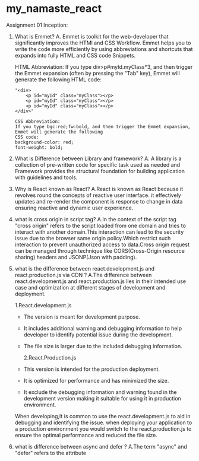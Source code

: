 # my_namaste_react

Assignment 01 Inception:

1.  What is Emmet?
    A. Emmet is toolkit for the web-developer that significantly improves the HTMl and CSS Workflow.
    Emmet helps you to write the code more efficiently by using abbreviations and shortcuts that expands
    into fully HTML and CSS code Snippets.

    HTML Abbreviation:
    If you type div>p#myId.myClass\*3, and then trigger the Emmet expansion (often by pressing the "Tab" key), Emmet will generate the following HTML code:

        "<div>
            <p id="myId" class="myClass"></p>
            <p id="myId" class="myClass"></p>
            <p id="myId" class="myClass"></p>
        </div>"

        CSS Abbreviation:
        If you type bgc:red;fw:bold, and then trigger the Emmet expansion, Emmet will generate the following
        CSS code:
        background-color: red;
        font-weight: bold;

2.  What is Difference between Library and framework?
    A. A library is a collection of pre-written code for specific task used as needed and
    Framework provides the structural foundation for building application with guidelines and tools.

3.  Why is React known as React?
    A.React is known as React because it revolves round the concepts of reactive user interface.
    it effectively updates and re-render the component is response to change in data ensuring reactive and dynamic user experience.

4.  what is cross origin in script tag?
    A.In the context of the script tag "cross origin" refers to the script loaded from one domain and tries to interact with another domain.This interaction can lead to the security issue due to the browser same origin policy.Which restrict such interaction to prevent unauthorized access to data.Cross origin request can be managed through technique like CORS(Cross-Origin resource sharing) headers and JSONP(Json with padding).

5.  what is the difference between react.development.js and react.production.js via CDN ?
    A.The difference between react.development.js and react.production.js lies in their intended use case and optimization at different stages of development and deployment.

    1.React.development.js

    - The version is meant for development purpose.
    - It includes additional warning and debugging information to help developer to identify potential issue during the development.
    - The file size is larger due to the included debugging information.

      2.React.Production.js

    - This version is intended for the production deployment.
    - It is optimized for performance and has minimized the size.
    - It exclude the debugging information and warning found in the development version making it suitable for using it in production environment.

    When developing,It is common to use the react.development.js to aid in debugging and identifying the issue.
    when deploying your application to a production environment you would switch to the react.production.js
    to ensure the optimal performance and reduced the file size.

6.  what is difference between async and defer ?
    A.The term "async" and "defer" refers to the attribute <script> tag in html and they effect how the external javascript file is being executed on the webpage.

    1.ASYNC(attribute async):

    - When you include the async attribute in the script tag the browser will continue parsing the html document while simultaneously fetching the external javascript file
    - The javascript file is executed immediately as soon as its get downloaded regardless of whether the html parsing is completed or not.
    - This is a useful script that don't rely on page structure or any other script such as analyst tracking code.

      2.DEFER(attribute defer):

    - when you include the differ attribute in the script tag. The browser will download the external javascript file while parsing the HTML Document.
    - The execution of javascript file is deferred until the browser parsing is completed.
    - This is useful when the script relies on page structure or other script. script with the defer attribute are executed in the order they appears in the document.

Assignment 02: Ignite our App

1. What is NPM ?
   A.NPM stands for "Node Package Manager " it is a package manager for javascript and Node.js which allows developer to easily manage and install various libraries, frameworks and tools that can be used in their projects.NPM simplifies the process of sharing and distributing code making it easier for developer to collaborate and build application using third party code component.It is crucial tool in the javascript and nodejs ecosystem and is commonly used to handle dependencies, manage project configuration and streamline the development workflow.

2. What is parcel/webpack ? why do we need it
   A.Parcel and webpack are both popular build tool used in the web development to bundle optimize and manage assets for modern web application. They help developer to streamline the process of preparing code and assets for deployment to production environment.

3. What is .parcel-cache
   A.The .parcel-cache directory is created by the parcel bundler to store cached build results and optimizations, which speeds up future builds of your project by avoiding redundant processing. its safe to delete if you want to clear cached data.

4. What is NPX?
   A.NPX is command line tool that comes with npm(node package manager).It is used to run the package and binaries from the npm registry temporarily without having to install them globally on your system.It is particularly useful for executing the command line tools provided by the npm packages without the need for manual installation.

5. What is difference between devDependencies vs dependencies
   A.'Dependencies' are needed to your app to run while devDependencies are only needed for development and build process. The former is crucial for users, while the latter is for developer.

6. What is Tree Shaking?
   A.Tree Shaking is a process that removes unused code from the javascript bundle making your app smaller and faster.

7. What is Hot Module Replacement(HMR)?
   A.Hot Module Replacement(HMR) is a development feature that allows you to see code changes instantly in your running application, without needing to refresh the whole page or lose the current state.

8. List Down you favorite 5 superpowers of Parcel and Describe any 3 of them in yor own words.
   A. 1. Zero Configuration:

   - Parcel is known for its "Zero-configuration" approach. You don't need complex configuration files to get started.
   - It automatically detects and configure assets types,transform and dependencies reducing setup time.

   2. Built-in Asset Handling:

   - Parcel supports a wide range of assets out of the box including javascript,CSS,HTML,Images,fonts and more .
   - It Handles asset bundling,minification and optimization seamlessly without requiring additional configuration

   3. Effortless code splitting:

   - Parcel enables automatic code splitting which means your application is split into smaller chunks that are loaded only when needed.
   - The optimize initial load times and improves performance as users only download the parts of the application they interact with.

   4. Hot Module Replacement:

   - Just like webpack,parcel supports HMR, allowing developers to see instant code changes in the browser without page refresh.
   - This accelerates the development process and improve the productivity by maintaining application state during updates.

   5. Fast build speed:

   - Parcel caching mechanism optimizes build times by reusing cached results for unchanged assets.
   - It leverages parallel processing to speed up builds, resulting in quicker turnaround times for development .

9. What is .gitIgnore ? what should we add and add not into it?
   A. '.gitIgnore' file specifies files and directories to exclude from the version control add generated files,dependencies and sensitive data. Don't add important config files or essential project code. Keep the repository clean and focused in the code that needs to be shared.

10. What is the difference between package.json and package-lock.json ?
    A.Package.json is for project details and dependencies package-lock-json ensures consistent,exact dependency versions for reliable builds.

11. Why should I not modify package-lock.json?
    A.Modifying 'package-lock.json' can lead to inconsistency, conflicts and version problems. it is best practice to let npm manage it automatically based on the changes in package.json

12. What is node_modules > is it a good idea to push that on git?
    A.Node_modules is where project dependencies are stored.It's not recommended to push it to git due to size,redundancy and maintenance issue instead commit package.json package-lock.json and use .gitIgnore to exclude the node_modules

13. what is the dist folder?
    A.Dist folder holds the optimized and ready-to-deploy version of your project,typically containing minified code,images and other assets. it's generated during the build process for the production use.

14. what is 'Browserlists' Read about the diff bundlers:Vite, webpack, parcel
    A.Browserlist is a configuration tool that defines which browser your project should support its used to optimize compatibility for the front-end development.

15. Read about (^)caret and (~)Tilda
    A.Caret(^): Allows updates within the same minor version.
    Tilda(~): Allows updates within the same major version.

16. Read about Scripts types in HTML(MDN Docs)
    A.The 'script' elements in html is used to include Javascript code. The type attribute specifies the type of content usually set as 'text/javascript'. In modern HTML the attribute is often omitted as browser assume javascript by default.

# Parcel

- Dev Build
- Local Server
- HMR - Hot module replacement
- File Watching Algorithm (Written in C++)
- Caching Faster Builds
- Image Optimization
- Minification
- Bundling
- Compressing
- Consistent Hashing (Read about it)
- Code Splitting
- Differential Bundling -> support older browser
- Diagnostic
- Error Handling
- HTTPS (helps you to convert http to https)
- Beautiful Diagnostics
- Reliable caching
- Tree Shaking (Algorithm to remove unused code)
- Different Dev and Production bundles

Assignment 03 - Laying the Foundation

1.  What is JSX?
    A. JSX stands for "Javascript XML" and it's a syntax extension for JavaScript often used with React.js JSX allows you to write HTML like code within your javascript code. Making it easier to describe the structure of the user interface in React component

    const element = <h1>Hello JSX!</h1>

    In the example the '<h1>' element with text hello JSX is written using jsx syntax jsx allows you to include html like tags and elements directly in your javascript code. Under the hood, JSX is transpiled(converted) into Javascript code that react can understand

    Here how the above look like after transpilation

    const element = React.createElement("h1",{},"Hello JSX!");

    React uses these 'React.createElement' calls to create a virtual representation of the DOM elements, which it can then effectively update when your components state change.

    Using JSX makes it more intuitive to work with React component because it closely resembles the final output you want to render. However it's important to note that jsx is not pure HTML but a syntax for the javascript that React can process.

2.  Superpower of JSX?
    A.JSX, while not a superpower in the traditional sense, offers several powerful advantages when used in conjunction with React and other Javascript libraries/framework:

    1.Declarative UI: JSX allows developers describe to declare the structure of their user interfaces in a more declarative manner. You Describe what the UI should look like and React takes care of updating the actual DOM to match that description efficiently.

    2.Component Composition:JSX Facilitates the creation of reusable UI component. You can define your custom component using JSX and compose them together to build complex interfaces.This promotes a modular and maintainable codebase.

    3.JavaScript Integration:JSX seamlessly integrates JavaScript expressions and logic. You can embed JavaScript expressions within curly braces {} in JSX elements. This makes it easy to handle dynamic data and compute values within your UI.

    4.Readability: JSX code is often more readable and visually representative of the UI structure compared to manipulating the DOM directly through JavaScript. It's easier to understand the component hierarchy and relationships.

    5.Tooling Support: JSX is well-supported by development tools and editors. Many code editors provide syntax highlighting, auto-completion, and error checking for JSX, which can enhance the development experience.

    6.Static Analysis: JSX allows for static analysis of your code, enabling tools and linters to catch potential errors and issues at compile-time rather than runtime. This can help prevent common bugs.

    7.Server-Side Rendering: JSX is not limited to the browser. It can also be used for server-side rendering with technologies like Next.js. This enables improved SEO and initial page load performance.

    8.Ecosystem: JSX is a core part of the React ecosystem, which has a large and active community. This means access to a vast library of pre-built components, tutorials, and resources to help you build powerful web applications efficiently.

3.  React.creteElement vs JSX
    A.
    JSX:

    - Declarative and readable.
    - Transpiles to `React.createElement`.
    - Preferred for defining React components.

    React.createElement:

    - Programmatic and explicit.
    - Used when you need to create elements dynamically.
    - Lower-level approach compared to JSX.

    In most cases, developers prefer JSX due to its readability and simplicity. However, JSX is ultimately transpiled into `React.createElement` calls behind the scenes.

4.  Benefits of JSX
    A.
    1.Readability: JSX makes your code more readable and resembles the final UI structure, making it easier for developers to understand the component hierarchy and relationships.

    2.Declarative Syntax: It allows for a declarative approach to defining UI components, focusing on what the UI should look like rather than the low-level DOM manipulation.

    3.Component Composition: JSX promotes the creation of reusable UI components, facilitating a modular and maintainable codebase.

    4.Integration with JavaScript: JSX seamlessly integrates JavaScript expressions and logic, making it easy to handle dynamic data and compute values within your UI.

    5.Tooling Support: JSX is well-supported by development tools, providing features like syntax highlighting, auto-completion, and error checking, which enhance the development experience.

    6.Static Analysis: JSX enables static analysis of your code, helping tools and linters catch potential errors and issues at compile-time, preventing common bugs.

5.  Behind the Scenes of jsx
    A.Behind the scenes, JSX is transpiled into plain JavaScript code using a tool like Babel. This transformation process involves parsing JSX syntax, converting JSX elements into React.createElement calls, bundling the code, and executing it in the browser using the React library. This enables browsers to understand and render the JSX-based React components.

6.  Babel & parcel role is jsx ?
    A.
    Babel: Babel is a JavaScript compiler that plays a crucial role in transpiling JSX code into JavaScript. It recognizes JSX syntax and converts it into equivalent JavaScript code, ensuring compatibility with all browsers.
    Parcel: Parcel is a popular web application bundler that can handle JSX transpilation among other tasks. It helps bundle all your JavaScript files, including the transpiled JSX, and prepares your project for production by optimizing and minifying the code.

7.  Components
    A.In React, components are the building blocks of the user interface. They encapsulate the UI logic and can be either functional components or class components. Components can be thought of as custom HTML elements that you can reuse throughout your application. They have their own state, properties (props), and can be nested inside one another to create complex UI hierarchies.

8.  Functional Component
    A.A functional component in React is a JavaScript function that returns JSX elements. Functional components are simple and concise, making them a preferred choice when the component doesn't need to manage state or lifecycle methods. They receive data through props and can be used for rendering UI based on that data. Functional components have become more popular with the introduction of React Hooks, which allows them to handle state and side effects as needed, making them more versatile.

9.  Composing component
    Composing components in React is a fundamental concept that allows you to build complex user interfaces by combining and nesting smaller, reusable components. This approach promotes modularity, maintainability, and reusability in your application. Here's how you can compose components in React:

10. **Create Individual Components:**
    Start by defining individual components that represent specific UI elements or functionality. These components can be either functional components or class components, depending on your needs.

    ```jsx
    // Example of two individual components
    function Header() {
      return <header>This is the header</header>;
    }

    function Sidebar() {
      return <aside>This is the sidebar</aside>;
    }
    ```

11. **Combine Components:**
    To compose components, you can include one component within another component's JSX by using the component's name as if it were an HTML tag. This is how you nest components.

    ```jsx
    // Composing components by nesting
    function App() {
      return (
        <div>
          <Header />
          <Sidebar />
          <main>This is the main content</main>
        </div>
      );
    }
    ```

    In this example, the `Header` and `Sidebar` components are composed within the `App` component.

12. **Pass Data with Props:**
    You can pass data (props) from parent components to child components to customize their behavior and content.

    ```jsx
    function Greeting(props) {
      return <p>Hello, {props.name}!</p>;
    }

    function App() {
      return (
        <div>
          <Header />
          <Sidebar />
          <main>
            <Greeting name="John" />
          </main>
        </div>
      );
    }
    ```

    In this case, the `Greeting` component receives the `name` prop from its parent `App` component.

13. **Reusability:**
    Composing components allows you to reuse them throughout your application. You can use the same component multiple times with different props or in different parts of your app.

    ```jsx
    function App() {
      return (
        <div>
          <Header />
          <Sidebar />
          <main>
            <Greeting name="John" />
            <Greeting name="Jane" />
          </main>
        </div>
      );
    }
    ```

    Here, the `Greeting` component is reused for both "John" and "Jane."

14. **Hierarchical Composition:**
    You can create a hierarchy of components, with each component focusing on a specific part of the UI. This hierarchical approach makes it easier to manage and maintain your application.

    ```jsx
    function Page() {
      return (
        <div>
          <Header />
          <Sidebar />
          <main>
            <Content />
          </main>
        </div>
      );
    }

    function Content() {
      return (
        <div>
          <Greeting name="John" />
          <Greeting name="Jane" />
        </div>
      );
    }
    ```

    In this example, the `Content` component is composed within the `Page` component, creating a hierarchy.

    By composing components in React, you can build complex user interfaces in a modular and organized way, making your code easier to understand, maintain, and extend. It also encourages the reuse of components, leading to more efficient development and better code maintainability.

Assignment 04 - Talk is cheap,Show me code!

Theory:

1. Is JSX mandatory for React?
   A.No, JSX is not mandatory for React, but it is highly recommended. JSX is a more readable and expressive way to define React elements and components. While you can write React without JSX by using React.createElement, JSX simplifies the process and is the standard way of defining components in React.

2. Is ES6 mandatory for React?
   A.ES6 (ECMAScript 2015) features are not mandatory for React, but they are commonly used and recommended. ES6 features like arrow functions, classes, destructuring, and let and const declarations can make your React code more concise and readable. However, React itself does not require ES6; you can write React applications using ES5 JavaScript.

3. {TitleComponent} vs {<TitleComponent/>} vs {<TitleComponent><TitleComponent/>}
   A.
   {TitleComponent}: This is a reference to the TitleComponent variable or component. It's typically used when you want to pass the component itself as a prop to another component.

   {<TitleComponent/>}: This is JSX syntax and represents the rendering of the TitleComponent. It will create an instance of TitleComponent when rendered.

   {<TitleComponent><TitleComponent/>}: This JSX syntax is incorrect because it's attempting to nest TitleComponent elements without any parent element. It should be wrapped in a parent element.

4. How can I comment in JSX?
   A.You can add comments in JSX using curly braces {/_ Your comment here _/}. For single-line comments, you can use // as you would in regular JavaScript.

5. What is <React.Fragments></React.Fragments> and <></>
   A.<React.Fragment> and <></> (short syntax) are used to group multiple JSX elements without adding extra nodes to the DOM. This is especially useful when you need to return adjacent JSX elements from a component without wrapping them in a container div or other element.

6. what is virtual DOM?
   A.The virtual DOM (VDOM) is a concept in React where an in-memory representation of the actual DOM is maintained. React uses the virtual DOM to optimize updates by comparing it with the real DOM and applying only the necessary changes. This process increases performance and reduces unnecessary re-rendering of components.

7. what is Reconciliation in React?
   A.Reconciliation in React is the process of updating the virtual DOM and determining which parts of the actual DOM need to be modified to reflect the latest component state. React's diffing algorithm (reconciliation) ensures that only the necessary changes are made, minimizing performance overhead.

8. what is React Fiber?
   A.React Fiber is an internal architectural change in React's core algorithm that allows for asynchronous rendering and better control over the rendering process. It improves the ability to interrupt rendering and handle concurrent updates, leading to smoother user interfaces.

9. Why we need keys in React? when do we need keys in React?
   A.Keys in React are used to help React identify which items have changed, been added, or been removed in a list of components. They are essential when rendering dynamic lists using map() or other iterators. Keys ensure efficient updates and should be unique within the list.

10. Can we use index as keys in React?
    A.While using the index as keys is possible, it is generally not recommended for dynamic lists with items that can change or be reordered. It may lead to performance issues and incorrect rendering in some cases. It's better to use unique and stable identifiers as keys.

11. What is props in React? Ways to use them?
    A.Props (short for properties) in React are used to pass data from a parent component to a child component. They are read-only and help you create dynamic and reusable components. You can access props in functional components as function arguments and in class components via this.props.

12. What is Config Driven UI?
    A.Config-driven UI is an approach where the user interface and its behavior are defined using configuration data rather than hardcoding them into the application's code. This approach allows for

/

- Header
  ->Logo
  ->Nav link
  Body
  -> Search bar
  -> RestaurantContainer
  -> IMG
  -> Star Ratting
  -> Name of the restaurant
  -> cuisine,etc,delivery time
- Footer
  -> Copyright
  -> Links
  -> Address
  -> Contact

# React Hooks(Normal JS utility function)

Two Types of Export/Import

1.Default Import/Export
-export default Component
-import Component from "path"

2.Named Export/Import
-export const Component;
-import {Component} from "path"

Assignment 05-Let's get Hooked.

Theory:

1. What is the difference between Named Export, Default export and \* as export?
   A.Named Function Export: When you export a function using its name it is known as Named function export. These export allow you to export multiple function, Variables or classes from a module by specifying their names
   For Example:
   export function myFunction(){

   }
   Default Export: A default export is used when you want to export a single value (function,class or Object) as the default export from a module .You can only have one default export per module.
   For Example:
   export default function myFunction(){

   }

   "\* as Export"(namespace export):The \* as export is used to export an entire module as an object it allows you to access all the exports from that module using a specific name
   For Example: export \* as myModule from './anotherModule'
   then you can access export from 'anotherModule' using myModule.myExport.

2. What is the importance if config.js file?
   A.'config.js' file is often used to store configuration settings for an application. its importance lie in the following aspects.

   Centralized Configuration: It provides a single place to store configuration variables like API keys, database URLs, environment-specific settings, and more. This centralization simplifies configuration management.

   Security: Sensitive information, such as API keys or database credentials, should not be hard-coded into your application. Storing them in a config.js file helps protect these sensitive details.

   Ease of Maintenance: When configuration settings change, you only need to update the config.js file instead of searching through your codebase for scattered configuration values.

   Environment Management: config.js can be used to manage configurations for different environments (development, production, testing) by switching between different configuration files or values.

3. What are the React Hooks?
   A.React Hooks are functions that allow you to "hook into" React state and lifecycle features from functional components. They were introduced in React 16.8 to enable state management, side-effects, and other React features in functional components, making them more powerful and versatile. Some commonly used hooks include useState, useEffect, useContext, and useReducer.

4. Why do we need a useState Hook?
   A.The useState hook is essential in React for managing and updating component state in functional components. Here's why it's needed:

   State Management: It allows functional components to have their own state, just like class components. State is essential for managing dynamic data and UI interactions.

   Reactivity: When state changes, the component re-renders, ensuring that the UI reflects the latest data. Without useState, you wouldn't have a way to manage component state.

   Simplicity: The useState hook simplifies state management by providing a straightforward way to declare and update state variables within functional components, eliminating the need for class-based component syntax.

   Avoiding Class Components: useState makes it possible to use functional components for most use cases, reducing the need for class components and promoting a more modern and concise coding style.

Assignment 06 - Explore the world

1. What is microservice ?
   A.A microservice is a software architecture style that structure an application as a collection of small,independent deployable service. each microservice focuses on a specific business capability and can communicate with other services through API's.

2. What is microservice architecture?
   A.Microservice architecture is an approach to designing and building software applications as a collection of loosely coupled independently deployable services.These services are organized around specific business capabilities and can
   be developed, deployed and scaled independently.

3. What is the difference between monolith and microservice?
   A.In a monolith,the entire application is a single,tightly integrated codebase while in microservice, the application is composed of many small, independent services Monoliths are typically easier to develop but harder to scale and maintain,while microservice offers greater scalability and flexibility but can be more complex to manage.

4. Why do we need useEffect Hooks?
   A.useEffect is React hook used to perform side effects in functional components.It is used for task such as data fetching, DOM manipulation and subscribing to external data source. It allows you to manage these side effects and keep them in sync with component lifecycle.

5. What is Optional chaining?
   A. Optional chaining is a Javascript feature that allows you to safely access nested properties of an object without worrying about whether intermediate properties exist. It uses the '?' syntax to prevent errors and accessing properties of null or undefined object.

6. What is Shimmer UI?
   A.Shimmer UI is a loading animation or placeholder effect used in user interface to indicate that content is being loaded. It typically consists of subtle animation placeholder elements that mimic the appearance of real content providing a smoother user experience during loading.

7. What is the difference between JS expression and JS statement.
   A.An expression in javascript produces a value such as calculation or function call and can be part of larger expression .Statement on the other hand are standalone instruction that perform action but do not produce values for example 'x+2' is an expression while if(x > 5) {} is a statement.

8. What is conditional rendering explain with a code example.
   A.Conditional rendering in React involves rendering different JSX based on certain conditions.Here is an example:

function App(){
const isLoggedIn = true;

    return(
      <div>
        {isLoggedIn ? (
          <p>Welcome User!!!</p>
        ) : (
          <p>Please log in to access your account</p>
        )}
      </div>
    )

}

9. What is CORS?
   A.CORS(Cors Origin Resource Sharing) is a security feature implemented by web browser to control and restrict request made from one domain (origin) to another. it prevents unauthorized access to resources on different domains and ensure security in web application.

10. What is async and await?
    A.async and await is keyword in javascript used for asynchronous programming async is used to define an asynchronous function and await is used inside an async function to pause execution until promise is resolved, making asynchronous code more readable and manageable.

11. What is the use of const json = await data.json(); in getRestaurants()?
    A.The code is typically used in a function that fetches data from an API it awaits the response (data) abd then converts it to a JSON format using the json() method. The results is stored in the json constant allowing you to work with the data as a javascript object.

# Types of Routing in web page

React Router Dom

React is single page application because it supports Client Side Routing where everything is loaded before we just need to interchange the component it does not make any network call not fetching any new page.

- Client side routing
- Server side routing


# 07 - Finding the Path

1. what is the various way to add an image into our app with the code example?
A.In React, you can add images using the img HTML tag or by importing them and using them as components. 
Here are two common ways: 
Using the img tag:<img src="path/to/your/image.jpg" alt="Description of the image" />
Using the import statement:
import React from 'react';
import yourImage from './path/to/your/image.jpg';

function App() {
  return (
    <div>
      <img src={yourImage} alt="Description of the image" />
    </div>
  );
}

export default App;

2. what would happen if we do console.log(useState())?
A.If you do console.log(useState()), it will log an array with two elements: the current state value and the state updater function. It won't provide any meaningful information about the state value itself. Typically, you should initialize the state with an initial value, like this:
const [count, setCount] = useState(0);
console.log(count); // Logs the current value of 'count'

3. how the useEffect behave if we don't add dependency array.
A.If you don't provide a dependency array in the useEffect hook, the effect will run after every render, including the initial render. This can lead to performance issues or unexpected behavior, especially if the effect contains state-changing logic. It's generally a good practice to specify dependencies to control when the effect should run.


4. What is SPA?
A.A Single Page Application (SPA) is a web application or website that loads a single HTML page and dynamically updates its content as the user interacts with it, without requiring full page reloads. SPAs use client-side routing and often make use of JavaScript frameworks like React to provide a smoother and more interactive user experience.

5. What is difference between client side routing and server side routing?
A.Client-side routing: In client-side routing, the routing logic is handled by the web browser on the client side. When a user clicks a link or enters a URL, JavaScript running in the browser updates the content on the current page without requesting a new page from the server. React Router is an example of a library used for client-side routing.

Server-side routing: In server-side routing, the routing logic is handled by the web server. When a user interacts with the application, the browser sends a request to the server, which responds with a new HTML page. Server-side routing typically involves full page reloads. Traditional server-rendered web applications use this approach.

The main difference is that client-side routing provides a faster and more seamless user experience because it doesn't require full page reloads, while server-side routing can be slower but is often easier to implement for SEO and server-side rendering purposes.

# 8.Let's get Classy

1. How do you create a nested routes react-router-dom configuration.
A.Nested routes in react-router-dom can be created by rendering child routes within the component of a parent route. Here's a basic example:
import { BrowserRouter as Router, Route, Switch } from 'react-router-dom';

function App() {
  return (
    <Router>
      <Switch>
        <Route exact path="/" component={Home} />
        <Route path="/products" component={Products} />
      </Switch>
    </Router>
  );
}

function Products() {
  return (
    <div>
      <h2>Products</h2>
      <Route path="/products/category1" component={Category1} />
      <Route path="/products/category2" component={Category2} />
    </div>
  );
}

In this example, the Products component contains nested routes for different product categories


2. Read about the createHashRouter, CreateMemoryRouter from the react router docs.
A. createHashRouter: It's a legacy routing solution primarily used for hash-based routing. It creates a router that uses the URL hash to navigate between views. It's less common than BrowserRouter for modern applications.

createMemoryRouter: It creates a router that doesn't rely on the browser's URL. It's useful for testing and server-side rendering scenarios where there may not be a browser environment.

3. what is the order of the life cycle call in class based component.
A. The order of lifecycle calls in a class-based component is as follows:
    constructor()
    static getDerivedStateFromProps()
    render()
    componentDidMount()
    shouldComponentUpdate()
    getSnapshotBeforeUpdate()
    componentDidUpdate()
    componentWillUnmount()

4. why do we use componentDidMount ? 
componentDidMount is used for side effects and actions that need to happen after the component has been added to the DOM. Common use cases include data fetching, setting up subscriptions, and interacting with the DOM. It's called once after the initial render

5. why do we use componentWillUnmount show the example ? 
A. componentWillUnmount is used to clean up resources or perform actions before the component is removed from the DOM. Here's an example:class MyComponent extends React.Component {
          intervalId = null;

          componentDidMount() {
            this.intervalId = setInterval(() => {
              console.log('Interval tick');
            }, 1000);
          }

          componentWillUnmount() {
            clearInterval(this.intervalId);
            console.log('Component unmounted');
          }

          render() {
            return <div>Component with interval</div>;
          }
        }


6. why do we use super props in constructor ? 
A. In a class-based component's constructor, super(props) is used to call the constructor of the parent class (i.e., React.Component). It's necessary to ensure that the component is initialized correctly and has access to this.props. Without super(props), this.props would be undefined in the constructor.

7. why we can't have callback function of useEffect async ? 
A. You can have an async function inside a useEffect, but you should be cautious when using it. The reason is that useEffect expects its callback function to return either nothing or a cleanup function (for clean-up purposes). An async function returns a promise, which is not a valid return type for useEffect.

However, you can work around this by defining an async function inside the useEffect and immediately invoking it:
    useEffect(() => {
      async function fetchData() {
        try {
          const response = await fetch('https://example.com/data');
          const data = await response.json();
          // Use 'data' here
        } catch (error) {
          console.error('Error fetching data:', error);
        }
      }

      fetchData();
    }, []); // Empty dependency array means it runs once on mount

In this example, we define and immediately invoke the fetchData function inside useEffect, allowing you to use async/await within it

# 09 -  Optimizing our app

1. when and Why do we need Lazy() ?
A.Lazy() is used for code splitting in React applications. It allows you to load a component lazily, which means it is loaded only when needed, improving the initial loading performance of your application. You should use Lazy() when your application has large components that are not needed immediately, but rather on-demand, such as for routes or dialogs.

2. what is suspense ?
A.Suspense is a React feature that allows components to suspend rendering while they load data asynchronously. It enables a better user experience by showing fallback content (e.g., a loading indicator) while waiting for the data to load. Suspense simplifies handling asynchronous operations in your components.

3. why we get this error : A component is suspended while responding to the synchronous input. This will cause the ui with loading indicator to fix update and that suspend should be wrapped with startTransition How does suspense fix this error ?
A.This error occurs when a component attempts to suspend while rendering synchronously in response to user input. It can lead to UI flickering issues. Suspense addresses this by introducing the startTransition function, which allows you to indicate that a part of your component's rendering can be deferred without causing flickering. Wrapping the suspend operation with startTransition tells React to treat it as low-priority, ensuring a smoother user experience.

4. Advantage and Disadvantage of using the code splitting pattern ?
A.
    Advantages:

        Faster Initial Load: Code splitting reduces the initial bundle size, leading to faster loading times for your application.
        
        Improved Performance: Smaller bundles result in improved page rendering and interactivity.
        
        Better Caching: Smaller bundles are more cache-friendly, as they change less frequently.
        
        Scalability: Code splitting makes it easier to manage and scale large applications by loading only the necessary code.
    
    Disadvantages:

        Complexity: Implementing code splitting may add complexity to your application's build and deployment processes.
        Potential for Overhead: Overuse of code splitting can lead to too many small chunks, increasing HTTP request overhead.
        Not Suitable for All Apps: Smaller applications may not benefit significantly from code splitting and could introduce unnecessary complexity.

        Scalability: Code splitting makes it easier to manage and scale large applications by loading only the necessary code.
        Disadvantages:

        Complexity: Implementing code splitting may add complexity to your application's build and deployment processes.
        Potential for Overhead: Overuse of code splitting can lead to too many small chunks, increasing HTTP request overhead.
        Not Suitable for All Apps: Smaller applications may not benefit significantly from code splitting and could introduce unnecessary complexity.


5. When and why do need suspense ?
A.Suspense is needed when you want to handle asynchronous data loading elegantly in your React components. You should use Suspense                  
    when:
    You need to load data or components asynchronously.
    You want to display loading indicators or fallback content while waiting for data to arrive.
    You want to simplify and centralize the handling of asynchronous operations in your application.
    You want to improve the user experience by avoiding UI flickering during data loading.

    Suspense simplifies asynchronous data fetching and helps maintain a smooth and responsive user interface. It's particularly useful in modern web applications where data loading is a common operation.

# 10. Jo Dikhta hai woh Bikta hai

1. explore all the way of writing the css.
A.
CSS can be written in various ways, including:

Inline Styles: Adding CSS directly to HTML elements using the style attribute.
Internal Stylesheets: Using <style> tags within the HTML document's <head> section.
External Stylesheets: Creating separate .css files and linking them to HTML files using the <link> element.
CSS-in-JS: Using JavaScript libraries like Styled-components, Emotion, or JSS to define CSS in JavaScript files.
Preprocessors: Writing CSS with the help of CSS preprocessors like Sass, Less, or Stylus.
CSS Frameworks: Using CSS frameworks like Bootstrap, Foundation, or Tailwind CSS to style web applications quickly.


2. how do we configure the tailwind.

Configuring Tailwind CSS involves creating a tailwind.config.js file in the root of your project. You can generate this file using npx tailwindcss init. Inside the configuration file, you can customize various aspects of Tailwind, including colors, fonts, spacing, and more. You can also enable or disable specific features and plugins.

module.exports = {
  purge: [],
  darkMode: false,
  theme: {
    extend: {},
  },
  variants: {},
  plugins: [],
};


3. In tailing config what does all the key mean(context,theme,extend,plugins)
A.context: This key is used to specify the context in which Tailwind CSS should be applied. It's often used with frameworks like  React or Vue.js, where you may want to apply different styles based on the framework's context.

    theme: The theme key allows you to customize various aspects of your design system, such as colors, typography, spacing, and more. You can extend the default theme or completely replace it with your own.

    extend: The extend key lets you add additional utility classes or customize existing ones. It's useful when you want to add custom styles that are not included in the default Tailwind CSS.

    plugins: The plugins key is used to configure and enable third-party plugins for Tailwind CSS. Plugins can add new utility classes or modify existing ones, providing additional functionality.

4. why do we have postcssrc file?
  A.The postcss.config.js (or .postcssrc.js) file is used to configure PostCSS, which is a CSS post-processing tool. PostCSS allows you to transform your CSS with JavaScript plugins. In the context of Tailwind CSS, it's commonly used to process and optimize the CSS generated by Tailwind.

  Some common tasks handled by PostCSS in a Tailwind CSS project include autoprefixing, minification, and purging unused CSS classes. The postcss.config.js file allows you to define which PostCSS plugins to use and configure their behavior.

  Here's a basic example of a postcss.config.js file:
  module.exports = {
    plugins: {
      autoprefixer: {},
      'postcss-preset-env': {},
      cssnano: {},
    },
  };


  # 11 -  Data is new Oil

1. What is prop drilling?
A.Prop drilling (also known as "prop passing" or "component nesting") is a pattern in React where data is passed down through multiple levels of nested components as props, even if some intermediate components do not need the data. It can make the code harder to maintain and lead to readability issues because components that don't use the data still need to pass it down. To address this issue, you can use context or state management libraries like Redux to avoid excessive prop drilling.

2. what is lifting the state up?
A.Lifting state up is a React pattern where you move the state of a component higher up in the component tree to make it accessible to multiple child components that need the same data. By doing this, you centralize the state management, avoid prop drilling, and ensure that the data is consistent across all components that depend on it.

3. what is the context provider and context consumer ?
A.In React, context is a mechanism for sharing data between components without having to explicitly pass props through all levels of the component tree. It consists of two main parts:

Context Provider: This is a component that provides the data (context) to its child components. It typically wraps a part of the component tree and uses the Provider component from React.createContext to make the data available to its descendants.

Context Consumer: This is a component that consumes the context data. It can access the data provided by the context provider without explicitly receiving it as props. The Consumer component from React.createContext is used within these components to access the context.

4. if you don't pass the value to the provider does it take the default value ?
A.Yes, if you don't pass a value to the context provider, it will use the default value specified when creating the context using React.createContext. Here's an example:
const MyContext = React.createContext('default value');

// ...

<MyContext.Provider> // No 'value' prop provided
  {/* Child components can access the default value */}
</MyContext.Provider>

In this example, if you don't provide a value prop to the MyContext.Provider, it will use the default value 'default value'. Any child components that consume this context will receive this default value unless overridden explicitly by a value prop higher up in the component tree.



# Redux Toolkit

 - Install @reduxjs/toolkit and react-redux
 - Build our store
 - Connect our store to our app
 - Slice( cartSlice )
 - Dispatch( action )
 - Selector
 

# Types of Testing(developer)
- Unit Testing (one unit of code like : header , footer , main , aside)
- Integration Testing (testing the )
- End to End Testing - e2e testing (require tool like cypress,selenium etc)


# Setting UP Testing in our APP
 - Install testing library
 - Install jest 
 - Installed Babel dependencies 
 - Configure the Babel 
 - Configure Parcel Config file to disable default babel transpilation
 - Jest - Configuration - npx jest --init
 - Install JS Dom library 
 - Install @babel/preset-react - to make jsx in test cases
 - Include @babel/preset - react inside my babel config
 - Include npm install --save-dev @testing-library/jest-dom
 